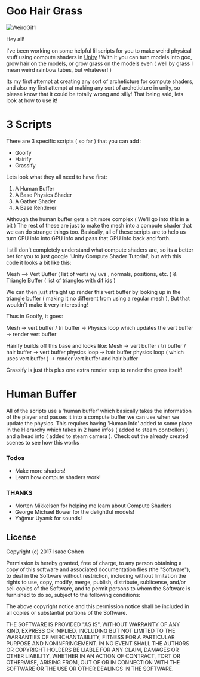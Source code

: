 # Goo Hair Grass

![WeirdGif1](https://media.giphy.com/media/3o7bueYS5NtpOdfBYc/giphy.gif)

Hey all! 

I've been working on some helpful lil scripts for you to make weird physical stuff using compute shaders in [Unity] ! With it you can turn models into goo, grow hair on the models, or grow grass on the models even ( well by grass I mean weird rainbow tubes, but whatever! )

Its my first attempt at creating any sort of archeticture for compute shaders, and also my first attempt at making any sort of archeticture in unity, so please know that it could be totally wrong and silly!  That being said, lets look at how to use it!


# 3 Scripts


There are 3 specific scripts ( so far ) that you can add :
  - Gooify
  - Hairify
  - Grassify
 
Lets look what they all need to have first:

1) A Human Buffer
2) A Base Physics Shader
3) A Gather Shader
4) A Base Renderer

Although the human buffer gets a bit more complex ( We'll go into this in a bit ) The rest of these are just to make the mesh into a compute shader that we can do strange things too. Basically, all of these scripts are to help us turn CPU info into GPU info and pass that GPU info back and forth. 

I still don't completely understand what compute shaders are, so its a better bet for you to just google 'Unity Compute Shader Tutorial', but with this code it looks a bit like this:

Mesh --> Vert Buffer ( list of verts w/ uvs , normals, positions, etc. ) & Triangle Buffer ( list of triangles with dif ids ) 

We can then just straight up render this vert buffer by looking up in the triangle buffer ( making it no different from using a regular mesh ), 
But that wouldn't make it very interesting!

Thus in Gooify, it goes:

Mesh -> vert buffer / tri buffer -> Physics loop which updates the vert buffer -> render vert buffer

Hairify builds off this base and looks like: 
Mesh -> vert buffer / tri buffer / hair buffer -> vert buffer physics loop -> hair buffer physics loop ( which uses vert buffer ) -> render vert buffer and hair buffer

Grassify is just this plus one extra render step to render the grass itself!

# Human Buffer

All of the scripts use a 'human buffer' which basically takes the information of the player and passes it into a compute buffer we can use when we update the physics. This requires having 'Human Info' added to some place in the Hierarchy which takes in 2 hand infos ( added to steam controllers ) and a head info ( added to steam camera ). Check out the already created scenes to see how this works




### Todos

 - Make more shaders!
 - Learn how compute shaders work!

### THANKS

 - Morten Mikkelson for helping me learn about Compute Shaders
 - George Michael Bower for the delightful models!
 - Yağmur Uyanık for sounds!

License
----
Copyright (c)  2017  Isaac Cohen

Permission is hereby granted, free of charge, to any person obtaining a copy
of this software and associated documentation files (the "Software"), to deal
in the Software without restriction, including without limitation the rights
to use, copy, modify, merge, publish, distribute, sublicense, and/or sell
copies of the Software, and to permit persons to whom the Software is
furnished to do so, subject to the following conditions:

The above copyright notice and this permission notice shall be included in all
copies or substantial portions of the Software.

THE SOFTWARE IS PROVIDED "AS IS", WITHOUT WARRANTY OF ANY KIND, EXPRESS OR
IMPLIED, INCLUDING BUT NOT LIMITED TO THE WARRANTIES OF MERCHANTABILITY,
FITNESS FOR A PARTICULAR PURPOSE AND NONINFRINGEMENT. IN NO EVENT SHALL THE
AUTHORS OR COPYRIGHT HOLDERS BE LIABLE FOR ANY CLAIM, DAMAGES OR OTHER
LIABILITY, WHETHER IN AN ACTION OF CONTRACT, TORT OR OTHERWISE, ARISING FROM,
OUT OF OR IN CONNECTION WITH THE SOFTWARE OR THE USE OR OTHER DEALINGS IN THE
SOFTWARE.



[//]: # (These are reference links used in the body of this note and get stripped out when the markdown processor does its job. There is no need to format nicely because it shouldn't be seen. Thanks SO - http://stackoverflow.com/questions/4823468/store-comments-in-markdown-syntax)

   [UNITY]: <https://unity3d.com/>

